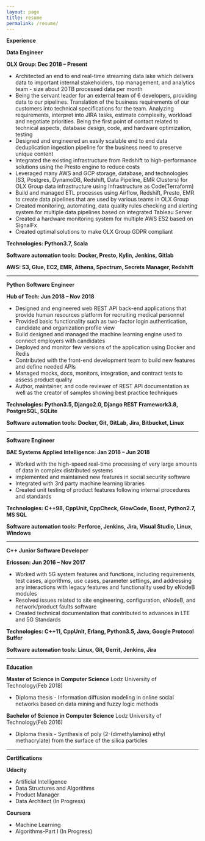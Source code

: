 ```yaml
---
layout: page
title: resume
permalink: /resume/
---
```


**Experience**

**Data Engineer**

**OLX Group: Dec 2018 – Present**

- Architected an end to end real-time streaming data lake which delivers data to important internal stakeholders, top management, and analytics team - size about 20TB processed data per month
- Being the servant leader for an external team of 6 developers, providing data to our pipelines. Translation of the business requirements of our customers into technical specifications for the team. Analyzing requirements, interpret into JIRA tasks, estimate complexity, workload and negotiate priorities. Being the first point of contact related to technical aspects, database design, code, and hardware optimization, testing
- Designed and engineered an easily scalable end to end data deduplication ingestion pipeline for the business need to preserve unique content
- Integrated the existing infrastructure from Redshift to high-performance solutions using the Presto engine to reduce costs
- Leveraged many AWS and GCP storage, database, and technologies (S3, Postgres, DynamoDB, Redshift, Data Pipeline, EMR Clusters) for OLX Group data infrastructure using Infrastructure as Code(Terraform)
- Build and managed ETL processes using Airflow, Redshift, Presto, EMR to create data pipelines that are used by various teams in OLX Group
- Created monitoring, automating, data quality rules checking and alerting system for multiple data pipelines based on integrated Tableau Server
- Created a hardware monitoring system for multiple AWS ES2 based on SignalFx
- Created optimal solutions to make OLX Group GDPR compliant

**Technologies: Python3.7, Scala**

**Software automation tools: Docker, Presto, Kylin, Jenkins, Gitlab**

**AWS: S3, Glue, EC2, EMR, Athena, Spectrum, Secrets Manager, Redshift**

---

**Python Software Engineer**

**Hub of Tech: Jun 2018 – Nov 2018**

- Designed and engineered web REST API back-end applications that provide human resources platform for recruiting medical personnel
- Provided basic functionality such as two-factor login authentication, candidate and organization profile view
- Build designed and managed the machine learning engine used to connect employers with candidates
- Deployed and monitor few versions of the application using Docker and Redis
- Contributed with the front-end development team to build new features and define needed APIs
- Managed mocks, docs, monitors, integration, and contract tests to assess product quality
- Author, maintainer, and code reviewer of REST API documentation as well as the creator of samples showing best practice techniques

**Technologies: Python3.5, Django2.0, Django REST Framework3.8, PostgreSQL, SQLite**

**Software automation tools: Docker, Git, GitLab, Jira, Bitbucket, Linux**

---

**Software Engineer**

**BAE Systems Applied Intelligence: Jan 2018 – Jun 2018**

- Worked with the high-speed real-time processing of very large amounts of data in complex distributed systems
- implemented and maintained new features in social security software
- Integrated with 3rd party machine learning libraries
- Created unit testing of product features following internal procedures and standards

**Technologies: C++98, CppUnit, CppCheck, GlowCode, Boost, Python2.7, MS SQL**

**Software automation tools: Perforce, Jenkins, Jira, Visual Studio, Linux, Windows**

---

**C++ Junior Software Developer**

**Ericsson: Jun 2016 – Nov 2017**

- Worked with 5G system features and functions, including requirements, test cases, algorithms, use cases, parameter settings, and addressing any interactions with legacy features and functionality used by eNodeB modules
- Resolved issues related to site engineering, configuration, eNodeB, and network/product faults software
- Created technical documentation that contributed to advances in LTE and 5G Standards

**Technologies: C++11, CppUnit, Erlang, Python3.5, Java, Google Protocol Buffer**

**Software automation tools: Linux, Git, Gerrit, Jenkins, Jira**

---

**Education**

**Master of Science in Computer Science**
Lodz University of Technology(Feb 2018)

- Diploma thesis - Information diffusion modeling in online social networks based on data mining and fuzzy logic methods

**Bachelor of Science in Computer Science**
Lodz University of Technology(Feb 2016)

- Diploma thesis - Synthesis of poly (2-(dimethylamino) ethyl methacrylate) from the surface of the silica particles

---

**Certifications**

**Udacity**

- Artificial Intelligence
- Data Structures and Algorithms
- Product Manager
- Data Architect (In Progress)

**Coursera**

- Machine Learning
- Algorithms-Part I (In Progress)
